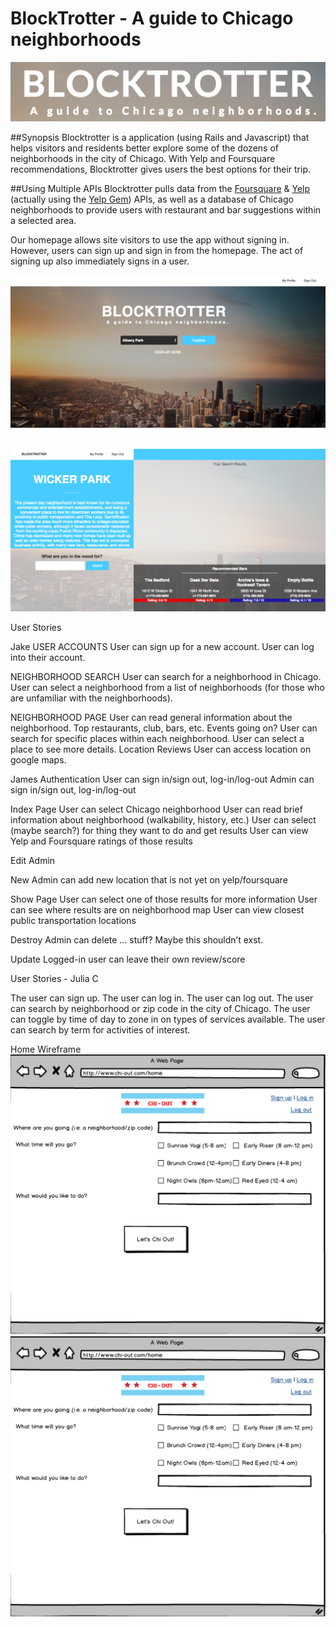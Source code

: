 # BlockTrotter - A guide to Chicago neighborhoods

![blocktrotter_logo](github_images/blocktrotter_logo.png)

##Synopsis
Blocktrotter is a application (using Rails and Javascript) that helps visitors and residents better explore some of the dozens of neighborhoods in the city of Chicago. With Yelp and Foursquare recommendations, Blocktrotter gives users the best options for their trip.

##Using Multiple APIs
Blocktrotter pulls data from the [Foursquare](https://developer.foursquare.com/) & [Yelp](https://www.yelp.com/developers/documentation) (actually using the [Yelp Gem](https://github.com/Yelp/yelp-ruby)) APIs, as well as a database of Chicago neighborhoods to provide users with restaurant and bar suggestions within a selected area.

Our homepage allows site visitors to use the app without signing in. However, users can sign up and sign in from the homepage. The act of signing up also immediately signs in a user.

![homepage](github_images/homepage.png)


![neighborhoods](github_images/neighborhoods.png)



User Stories

Jake
USER ACCOUNTS
User can sign up for a new account.
User can log into their account.

NEIGHBORHOOD SEARCH
User can search for a neighborhood in Chicago.
User can select a neighborhood from a list of neighborhoods (for those who are unfamiliar with the neighborhoods).

NEIGHBORHOOD PAGE
User can read general information about the neighborhood.
Top restaurants, club, bars, etc.
Events going on?
User can search for specific places within each neighborhood.
User can select a place to see more details.
Location
Reviews
User can access location on google maps.

James
Authentication
User can sign in/sign out, log-in/log-out
Admin can sign in/sign out, log-in/log-out

Index Page
User can select Chicago neighborhood
User can read brief information about neighborhood (walkability, history, etc.)
User can select (maybe search?) for thing they want to do and get results
User can view Yelp and Foursquare ratings of those results

Edit
Admin

New
Admin can add new location that is not yet on yelp/foursquare

Show Page
User can select one of those results for more information
User can see where results are on neighborhood map
User can view closest public transportation locations

Destroy
Admin can delete … stuff? Maybe this shouldn’t exst.

Update
Logged-in user can leave their own review/score

User Stories - Julia C

The user can sign up.
The user can log in.
The user can log out.
The user can search by neighborhood or zip code in the city of Chicago.
The user can toggle by time of day to zone in on types of services available.
The user can search by term for activities of interest.

Home Wireframe
![home_wireframe](/home_wireframe.png)
![results_page](/Results_page.png)
